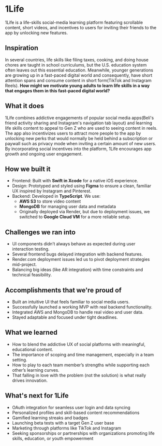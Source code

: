 # 1Life

1Life is a life-skills social-media learning platform featuring scrollable content, short videos, and incentives to users for inviting their friends to the app by unlocking new features.

## Inspiration

In several countries, life skills like filing taxes, cooking, and doing house chores are taught in school curriculums, but the U.S. education system often leaves out this essential education. Meanwhile, younger generations are growing up in a fast-paced digital world and consequently, have short attention spans and consume content in short form(TikTok and Instagram Reels). **How might we motivate young adults to learn life skills in a way that engages them in this fast-paced digital world?**

## What it does

1Life combines addictive engagements of popular social media apps(Beli's friend activity sharing and Instagram's navigation tab layout) and learning life skills content to appeal to Gen Z who are used to seeing content in reels. The app also incentivizes users to attract more people to the app by unlocking new perks that would normally be held behind a subscription or paywall such as privacy mode when inviting a certain amount of new users. By incorporating social incentives into the platform, 1Life encourages app growth and ongoing user engagement.

## How we built it

- Frontend: Built with **Swift in Xcode** for a native iOS experience.
- Design: Prototyped and styled using **Figma** to ensure a clean, familiar UX inspired by Instagram and Pinterest.
- Backend: Developed in **TypeScript**. We use:
     - **AWS S3** to store video content
     - **MongoDB** for managing user data and metadata
     - Originally deployed via Render, but due to deployment issues, we switched to **Google Cloud VM** 
        for a more reliable setup.

## Challenges we ran into

- UI components didn’t always behave as expected during user interaction testing.
- Several frontend bugs delayed integration with backend features.
- Render.com deployment issues led us to pivot deployment strategies mid-project.
- Balancing big ideas (like AR integration) with time constraints and technical feasibility.

## Accomplishments that we're proud of

- Built an intuitive UI that feels familiar to social media users.
- Successfully launched a working MVP with real backend functionality.
- Integrated AWS and MongoDB to handle real video and user data.
- Stayed adaptable and focused under tight deadlines.

## What we learned

- How to blend the addictive UX of social platforms with meaningful, educational content.
- The importance of scoping and time management, especially in a team setting.
- How to play to each team member’s strengths while supporting each other’s learning curves.
- That falling in love with the problem (not the solution) is what really drives innovation.

## What's next for 1Life

- OAuth integration for seamless user login and data syncing
- Personalized profiles and skill-based content recommendations
- Gamified learning streaks and badges
- Launching beta tests with a target Gen Z user base
- Marketing through platforms like TikTok and Instagram
- Seeking sponsorships or partnerships with organizations promoting life skills, education, or youth 
   empowerment

